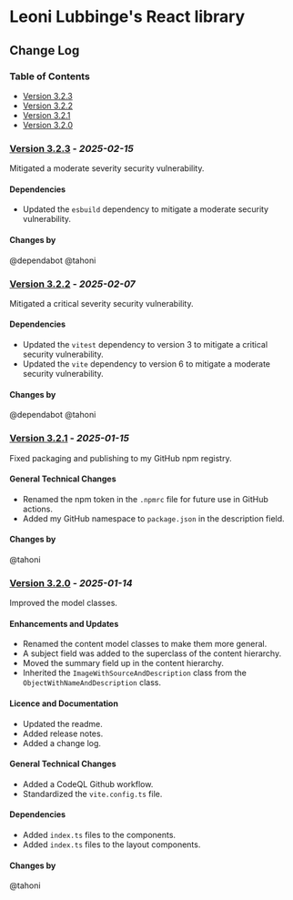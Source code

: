 # Leoni Lubbinge's React library
## Change Log

### Table of Contents
- [Version 3.2.3](#version-323---_2025-02-15_)
- [Version 3.2.2](#version-322---_2025-02-07_)
- [Version 3.2.1](#version-321---_2025-01-15_)
- [Version 3.2.0](#version-320---_2025-01-14_)

### [Version 3.2.3](https://github.com/tahoni/template-react/releases/tag/version-3.2.2) - _2025-02-15_
Mitigated a moderate severity security vulnerability.<br/>

#### Dependencies
- Updated the `esbuild` dependency to mitigate a moderate security vulnerability.

#### Changes by
@dependabot
@tahoni

### [Version 3.2.2](https://github.com/tahoni/template-react/releases/tag/version-3.2.1) - _2025-02-07_
Mitigated a critical severity security vulnerability.<br/>

#### Dependencies
- Updated the `vitest` dependency to version 3 to mitigate a critical security vulnerability.
- Updated the `vite` dependency to version 6 to mitigate a moderate security vulnerability.

#### Changes by
@dependabot
@tahoni

### [Version 3.2.1](https://github.com/tahoni/template-react/releases/tag/version-3.2.1) - _2025-01-15_
Fixed packaging and publishing to my GitHub npm registry.<br/>

#### General Technical Changes
- Renamed the npm token in the `.npmrc` file for future use in GitHub actions.
- Added my GitHub namespace to `package.json` in the description field.

#### Changes by
@tahoni

### [Version 3.2.0](https://github.com/tahoni/template-react/releases/tag/version-3.2.0) - _2025-01-14_
Improved the model classes.<br/>

#### Enhancements and Updates
- Renamed the content model classes to make them more general.
- A subject field was added to the superclass of the content hierarchy. 
- Moved the summary field up in the content hierarchy.
- Inherited the `ImageWithSourceAndDescription` class from the `ObjectWithNameAndDescription` class. 

#### Licence and Documentation
- Updated the readme.
- Added release notes.
- Added a change log.

#### General Technical Changes
- Added a CodeQL Github workflow.
- Standardized the `vite.config.ts` file.

#### Dependencies
- Added `index.ts` files to the components.
- Added `index.ts` files to the layout components.

#### Changes by
@tahoni
